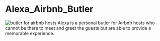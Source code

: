 # Alexa_Airbnb_Butler
![butler for airbnb hosts](https://dl.dropbox.com/s/9j3oj4yw0haozrf/logo.PNG?dl=0)
Alexa is a personal butler for Airbnb hosts who cannot be there to meet and greet the guests but are able to provide a memorable experience. 

